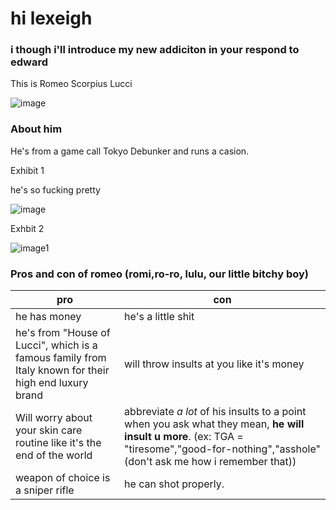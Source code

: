 <head>
    <meta charset="utf-8">
    <meta name="author" content="Patricia Siew">
    <meta name="discription" content="a page where i go feral about romeo">
</head>

<body>
    <h1>hi lexeigh</h1>
    <h3>i though i'll introduce my new addiciton in your respond to edward</h3>
    <p>This is Romeo Scorpius Lucci</p>

![image](https://github.com/user-attachments/assets/25b28f86-292b-44bc-b553-91963abb216e)
    <h3> About him</h3>
    <p>He's from a game call Tokyo Debunker and runs a casion.</p>
    <p>Exhibit 1</p>
    <p>he's so fucking pretty</p>


![image](https://github.com/user-attachments/assets/80957bc0-8f7a-4bd5-913f-5ff6f6bd99a1)
    <p>Exhbit 2</p>

![image1](https://github.com/user-attachments/assets/8670c15c-353d-4de3-b1d2-b1605b7329ae)

</body>

 <h3>Pros and con of romeo (romi,ro-ro, lulu, our little bitchy boy)</h3>


|pro|con|
|---|---|
|he has money| he's a little shit|
|he's from "House of Lucci", which is a famous family from Italy known for their high end luxury brand| will throw insults at you like it's money|
|Will worry about your skin care routine like it's the end of the world| abbreviate *a lot* of his insults to a point when you ask what they mean, **he will insult u more**. (ex: TGA = "tiresome","good-for-nothing","asshole" (don't ask me how i remember that))|
|weapon of choice is a sniper rifle| he can shot properly.


